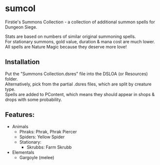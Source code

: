 # sumcol
Firstie's Summons Collection - a collection of additional summon spells for Dungeon Siege.

Stats are based on numbers of similar original summoning spells.\
For stationary summons, gold value, duration & mana cost are much lower.\
All spells are Nature Magic because they deserve more love!

## Installation
Put the "Summons Collection.dsres" file into the DSLOA (or Resources) folder.\
Alternatively, pick from the partial .dsres files, which are split by creature type.\
Spells are added to PContent, which means they should appear in shops & drops with some probability.

## Features:
- Animals
  - Phraks: Phrak, Phrak Piercer
  - Spiders: Yellow Spider
  - Stationary:
    - Skrubbs: Farm Skrubb
- Elementals
  - Gargoyle (melee)

